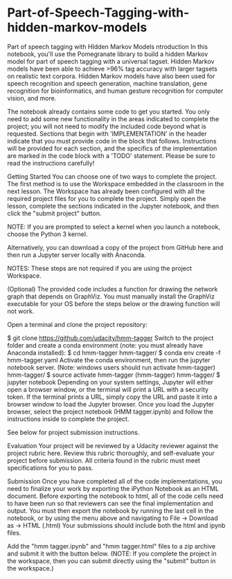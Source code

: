 # Part-of-Speech-Tagging-with-hidden-markov-models
Part of speech tagging with HIdden Markov Models 
ntroduction
In this notebook, you'll use the Pomegranate library to build a hidden Markov model for part of speech tagging with a universal tagset. Hidden Markov models have been able to achieve >96% tag accuracy with larger tagsets on realistic text corpora. Hidden Markov models have also been used for speech recognition and speech generation, machine translation, gene recognition for bioinformatics, and human gesture recognition for computer vision, and more.

The notebook already contains some code to get you started. You only need to add some new functionality in the areas indicated to complete the project; you will not need to modify the included code beyond what is requested. Sections that begin with 'IMPLEMENTATION' in the header indicate that you must provide code in the block that follows. Instructions will be provided for each section, and the specifics of the implementation are marked in the code block with a 'TODO' statement. Please be sure to read the instructions carefully!

Getting Started
You can choose one of two ways to complete the project. The first method is to use the Workspace embedded in the classroom in the next lesson. The Workspace has already been configured with all the required project files for you to complete the project. Simply open the lesson, complete the sections indicated in the Jupyter notebook, and then click the "submit project" button.

NOTE: If you are prompted to select a kernel when you launch a notebook, choose the Python 3 kernel.

Alternatively, you can download a copy of the project from GitHub here and then run a Jupyter server locally with Anaconda.

NOTES: These steps are not required if you are using the project Workspace.

(Optional) The provided code includes a function for drawing the network graph that depends on GraphViz. You must manually install the GraphViz executable for your OS before the steps below or the drawing function will not work.

Open a terminal and clone the project repository:

$ git clone https://github.com/udacity/hmm-tagger
Switch to the project folder and create a conda environment (note: you must already have Anaconda installed):
$ cd hmm-tagger
hmm-tagger/ $ conda env create -f hmm-tagger.yaml
Activate the conda environment, then run the jupyter notebook server. (Note: windows users should run activate hmm-tagger)
hmm-tagger/ $ source activate hmm-tagger
(hmm-tagger) hmm-tagger/ $ jupyter notebook
Depending on your system settings, Jupyter will either open a browser window, or the terminal will print a URL with a security token. If the terminal prints a URL, simply copy the URL and paste it into a browser window to load the Jupyter browser. Once you load the Jupyter browser, select the project notebook (HMM tagger.ipynb) and follow the instructions inside to complete the project.

See below for project submission instructions.

Evaluation
Your project will be reviewed by a Udacity reviewer against the project rubric here. Review this rubric thoroughly, and self-evaluate your project before submission. All criteria found in the rubric must meet specifications for you to pass.

Submission
Once you have completed all of the code implementations, you need to finalize your work by exporting the iPython Notebook as an HTML document. Before exporting the notebook to html, all of the code cells need to have been run so that reviewers can see the final implementation and output. You must then export the notebook by running the last cell in the notebook, or by using the menu above and navigating to File -> Download as -> HTML (.html) Your submissions should include both the html and ipynb files.

Add the "hmm tagger.ipynb" and "hmm tagger.html" files to a zip archive and submit it with the button below. (NOTE: If you complete the project in the workspace, then you can submit directly using the "submit" button in the workspace.)
